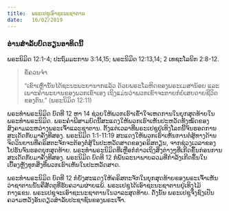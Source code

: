```yaml
---
title:  ພຣະເຢຊູເອົາຊະນະຊາຕານ
date:   16/02/2019
---
```


### ອ່ານສຳລັບບົດຮຽນອາທິດນີ້
ພຣະນິມິດ 12:1-4; ປະຖົມມະການ 3:14,15; ພຣະນິມິດ 12:13,14; 2 ເທຊະໂລນິກ 2:8-12.

> <p>ຂໍ້ຄວນຈຳ</p>
> “ເຂົາເຫຼົ່ານັ້ນໄດ້ຊະນະພະຍານາກແລ້ວ ດ້ວຍພຣະໂລຫິດຂອງພຣະເມສານ້ອຍ ແລະເພາະຄຳພະຍານຂອງພວກເຂົາເອງ ເຖິງແມ່ນວ່າພວກເຂົາຈະຕາຍກໍບໍ່ເສຍດາຍຊີວິດຂອງຕົນ.” (ພຣະນິມິດ 12:11) 

ພຣະທຳພຣະນິມິດ ບົດທີ 12 ຫາ 14 ຊ່ວຍໃຫ້ພວກເຮົາເຂົ້າໃຈເຫດການໃນຍຸກສຸດທ້າຍໃນພຣະທຳພຣະນິມິດ. ພຣະຄຳພີສາມບົດນີ້ສະແດງໃຫ້ພວກເຮົາເຫັນປະຫວັດທັງໝົດຂອງສົງຄາມລະຫວ່າງພຣະເຈົ້າແລະຊາຕານ. ຕັ້ງແຕ່ເວລາທີ່ພຣະເຢຊູຢູ່ເທິງໂລກນີ້ຈົນຮອດການສະເດັດກັບມາຄັ້ງທີສອງ. ພຣະນິມິດ 1:1-11:19 ສະແດງໃຫ້ພວກເຮົາເຫັນການຕໍ່ສູ້ທາງດ້ານຈິດວິນຍານທີ່ຄຣິສຕະຈັກຈະຕ້ອງຕໍ່ສູ້ໃນປະຫວັດສາດຂອງຄຣິສຕຽນ, ຈາກຊ່ວງເວລາຂອງໂຢຮັນຈົນຮອດຍຸກສຸດທ້າຍ. ພຣະທຳພຣະນິມິດທີ່ເຫຼືອກໍກ່າວເຖິງສິ່ງຕ່າງໆທີ່ເກີດຂຶ້ນກ່ອນການສະເດັດກັບມາຄັ້ງທີສອງ. ພຣະນິມິດ ບົດທີ 12 ກໍພັນລະນາພາບລວມທີ່ກຳລັງເກີດຂຶ້ນໃນເບື້ອງຫຼັງທຸກສິ່ງທີ່ພວກເຮົາເຫັນໃນປະຫວັດສາດ.

ພຣະທຳພຣະນິມິດ ບົດທີ 12 ກໍຍັງສະແດງໃຫ້ຄຣິສຕະຈັກໃນຍຸກສຸດທ້າຍຂອງພຣະເຈົ້າເຫັນວ່າຊາຕານນັ້ນຄືສັດຕູທີ່ຮັບຄວາມຜ່າຍແພ້. ພຣະເຢຊູໄດ້ເອົາຊະນະຊາຕານຢູ່ເທິງໄມ້ກາງແຂນ. ພຣະເຢຊູຈະເອົາຊະນະຊາຕານໃນວາລະສຸດທ້າຍ. ດັ່ງນັ້ນ ພຣະເຢຊູຈຶ່ງຊົງເປັນຄວາມຫວັງອັນດຽວສຳລັບປະຊາຊົນຂອງພຣະເຈົ້າ.